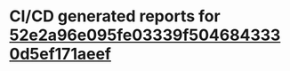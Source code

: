 # CI/CD generated reports for [52e2a96e095fe03339f5046843330d5ef171aeef](https://github.com/hydephp/develop/commit/52e2a96e095fe03339f5046843330d5ef171aeef)
